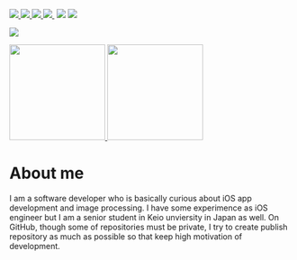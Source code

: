 [![](https://img.shields.io/twitter/follow/fummicc1?label=Twitter&logo=twitter&style=flat)
](http://twitter.com/fummicc1)
[![](https://img.shields.io/github/followers/fummicc1?label=follow&logo=github&style=flat)
](https://github.com/fummicc1)
[![](https://qiita-badge.apiapi.app/s/fummicc1_dev/posts.svg)
](http://qiita.com/fummicc1_dev)
[![](https://qiita-badge.apiapi.app/s/fummicc1_dev/contributions.svg)
](http://qiita.com/fummicc1_dev)
[![]()]()
[![](https://zenn.badge.nikaera.com/s/fummicc1/articles?style=plastic)](https://zenn.dev/fummicc1/articles)
[![](https://zenn.badge.nikaera.com/s/fummicc1/likes?style=plastic)](https://zenn.dev/fummicc1)


![](https://github-profile-summary-cards.vercel.app/api/cards/profile-details?username=fummicc1&theme=dracula)

<p>
<a href="https://github.com/fummicc1">
  <img height="170px" src="https://github-readme-stats.vercel.app/api?username=fummicc1&count_private=true&show_icons=true&theme=dracula" />
</a>
<a href="https://github.com/fummicc1">
  <img height="170px" src="https://github-readme-stats.vercel.app/api/top-langs/?username=fummicc1&layout=compact&theme=dracula" />
</a>
</p>

<h1> About me </h1>
<p>
I am a software developer who is basically curious about iOS app development and image processing. I have some experimence as iOS engineer but I am a senior student in Keio unviersity in Japan as well.
On GitHub, though some of repositories must be private, I try to create publish repository as much as possible so that keep high motivation of development.
  </p>

